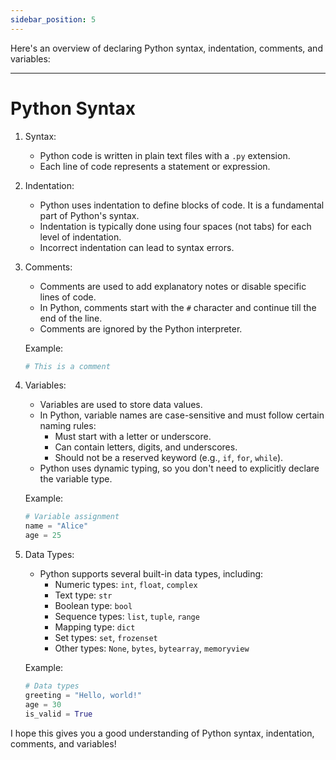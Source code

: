 ```yaml
---
sidebar_position: 5
---
```


Here's an overview of declaring Python syntax, indentation, comments, and variables:

---
# Python Syntax

1. Syntax:
   - Python code is written in plain text files with a `.py` extension.
   - Each line of code represents a statement or expression.

2. Indentation:
   - Python uses indentation to define blocks of code. It is a fundamental part of Python's syntax.
   - Indentation is typically done using four spaces (not tabs) for each level of indentation.
   - Incorrect indentation can lead to syntax errors.

3. Comments:
   - Comments are used to add explanatory notes or disable specific lines of code.
   - In Python, comments start with the `#` character and continue till the end of the line.
   - Comments are ignored by the Python interpreter.

   Example:
   ```python
   # This is a comment
   ```

4. Variables:
   - Variables are used to store data values.
   - In Python, variable names are case-sensitive and must follow certain naming rules:
     - Must start with a letter or underscore.
     - Can contain letters, digits, and underscores.
     - Should not be a reserved keyword (e.g., `if`, `for`, `while`).
   - Python uses dynamic typing, so you don't need to explicitly declare the variable type.

   Example:
   ```python
   # Variable assignment
   name = "Alice"
   age = 25
   ```

5. Data Types:
   - Python supports several built-in data types, including:
     - Numeric types: `int`, `float`, `complex`
     - Text type: `str`
     - Boolean type: `bool`
     - Sequence types: `list`, `tuple`, `range`
     - Mapping type: `dict`
     - Set types: `set`, `frozenset`
     - Other types: `None`, `bytes`, `bytearray`, `memoryview`

   Example:
   ```python
   # Data types
   greeting = "Hello, world!"
   age = 30
   is_valid = True
   ```

I hope this gives you a good understanding of Python syntax, indentation, comments, and variables!